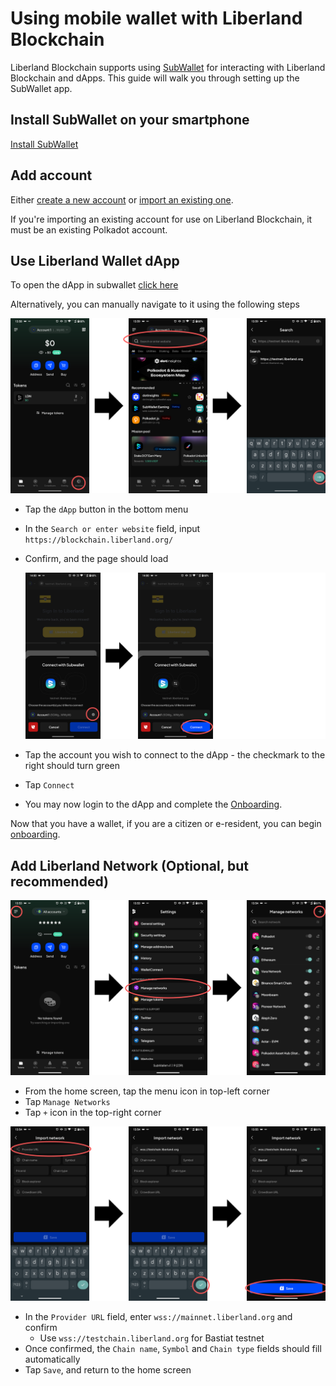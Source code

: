 # Using mobile wallet with Liberland Blockchain

Liberland Blockchain supports using [SubWallet](https://www.subwallet.app/) for interacting with Liberland Blockchain and dApps. This guide will walk you through setting up the SubWallet app.

## Install SubWallet on your smartphone

[Install SubWallet](https://www.subwallet.app/download.html)

## Add account

Either [create a new account](https://docs.subwallet.app/main/mobile-app-user-guide/account-management/create-a-new-account-with-new-seed-phrase) or [import an existing one](https://docs.subwallet.app/main/mobile-app-user-guide/account-management/import-restore-an-account).

If you're importing an existing account for use on Liberland Blockchain, it must be an existing Polkadot account.

## Use Liberland Wallet dApp
To open the dApp in subwallet
[click here ](https://mobile.subwallet.app/browser?url=https%3A%2F%2Fblockchain.liberland.org%2Fliberland-login)

Alternatively, you can manually navigate to it using the following steps

![Use dApp - 1](../media/subwallet/use-dapp-1.png)

* Tap the `dApp` button in the bottom menu
* In the `Search or enter website` field, input `https://blockchain.liberland.org/`
* Confirm, and the page should load

    ![Use dApp - 2](../media/subwallet/use-dapp-2.png)
* Tap the account you wish to connect to the dApp - the checkmark to the right should turn green
* Tap `Connect`
* You may now login to the dApp and complete the [Onboarding](onboarding.md).

Now that you have a wallet, if you are a citizen or e-resident, you can begin [onboarding](https://liberland-1.gitbook.io/wiki/v/public-documents/blockchain/for-citizens/onboarding#id-3-getting-merits-and-residency).

## Add Liberland Network (Optional, but recommended)

![Opening network settings guide - 1](../media/subwallet/add-network-1.png)

* From the home screen, tap the menu icon in top-left corner
* Tap `Manage Networks`
* Tap `+` icon in the top-right corner

![Opening network settings guide - 2](../media/subwallet/add-network-2.png)

* In the `Provider URL` field, enter `wss://mainnet.liberland.org` and confirm
   * Use `wss://testchain.liberland.org` for Bastiat testnet
* Once confirmed, the `Chain name`, `Symbol` and `Chain type` fields should fill automatically
* Tap `Save`, and return to the home screen
